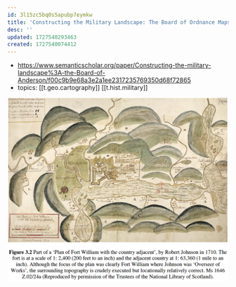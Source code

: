 ```yaml
---
id: 3l15zc5bq0s5apubp7eymkw
title: 'Constructing the Military Landscape: The Board of Ordnance Maps and Plans of Scotland, 1689–1815'
desc: ''
updated: 1727540293463
created: 1727540074412
---
```


- https://www.semanticscholar.org/paper/Constructing-the-military-landscape%3A-the-Board-of-Anderson/f00c9b9e68a3e2a1ee2317235769350d68f72865
- topics: [[t.geo.cartography]] [[t.hist.military]]

![](/assets/images/2024-09-28-09-15-20.png)

